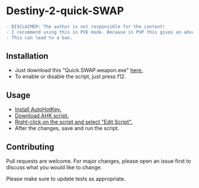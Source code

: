 # Destiny-2-quick-SWAP
```diff
- DISCLAIMER: The author is not responsible for the content!
- I recommend using this in PVE mode. Because in PVP this gives an advantage over other players.
- This can lead to a ban.
```
## Installation
* Just download this "Quick.SWAP.weapon.exe" [here.](https://github.com/John15Williams/Destiny-2-quick-SWAP/releases)
* To enable or disable the script, just press f12.
## Usage
* [Install AutoHotKey.](https://www.autohotkey.com/)
* [Download AHK script.](https://github.com/John15Williams/Destiny-2-quick-SWAP/blob/master/Quick%20SWAP%20weapon.ahk)
* [Right-click on the script and select "Edit Script".](https://imgur.com/a/Ivw7cUc)
* After the changes, save and run the script.

## Contributing
Pull requests are welcome. For major changes, please open an issue first to discuss what you would like to change.

Please make sure to update tests as appropriate.
